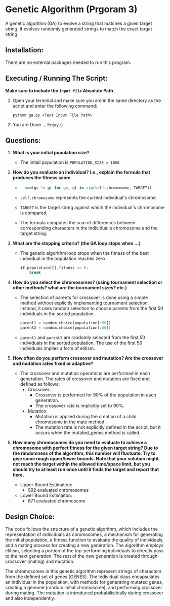 # Genetic Algorithm (Prgoram 3)
A genetic algorithm (GA) to evolve a string that matches a given target string. It evolves randomly generated strings to match the exact target string.

## Installation:
There are no external packages needed to run this program.

## Executing / Running The Script:

**Make sure to include the ```input file``` Absolute Path**

1. Open your terminal and make sure you are in the same directory as the script and enter the following command:
    ```
    python ga.py <Text Input File Path>
    ```
2. You are Done ... Enjoy :)

## Questions:
1. **What is your initial population size?**
    - The initail population is ``POPULATION_SIZE = 1050``
2. **How do you evaluate an individual? I.e., explain the formula that produces the fitness score**
    - ```python
        sum(gs != gt for gs, gt in zip(self.chromosome, TARGET))
        ```
    - ``self.chromosome`` represents the current individual's chromosome.
    - ``TARGET`` is the target string against which the individual's chromosome is compared.
    
    - The formula computes the sum of differences between corresponding characters in the individual's chromosome and the target string.

3. **What are the stopping criteria? (the GA loop stops when ...)**

    - The genetic algorithm loop stops when the fitness of the best individual in the population reaches zero
        ```python
        if population[0].fitness <= 0:
            break
        ```

4. **How do you select the chromosomes? (using tournament selection or other methods? what are the tournament sizes? etc.)**

    - The selection of parents for crossover is done using a simple method without explicitly implementing tournament selection. Instead, it uses random selection to choose parents from the first 50 individuals in the sorted population.
        ```python
        parent1 = random.choice(population[:50])
        parent2 = random.choice(population[:50])
        ```
    - ``parent1`` and ``parent2`` are randomly selected from the first 50 individuals in the sorted population. The use of the first 50 individuals implies a form of elitism.
5. **How often do you perform crossover and mutation? Are the crossover and mutation rates fixed or adaptive?**

    -  The crossover and mutation operations are performed in each generation. The rates of crossover and mutation are fixed and defined as follows:
        - Crossover:
            - Crossover is performed for 90% of the population in each generation.
            - The crossover rate is implicitly set to 90%.
        - Mutation:
            - Mutation is applied during the creation of a child chromosome in the mate method.
            - The mutation rate is not explicitly defined in the script, but it occurs when the mutated_genes method is called.

6. **How many chromosomes do you need to evaluate to achieve a chromosome with perfect fitness for the given target string? Due to the randomness of the algorithm, this number will fluctuate. Try to give some rough upper/lower bounds.  Note that your solution might not reach the target within the allowed time/space limit, but you should try to at least run once until it finds the target and report that here.**

    - Upper Bound Estimation:
        - 992 evaluated chromosomes
    - Lower Bound Estimaiton:
        - 871 evaluated chromosome

## Design Choice:

The code follows the structure of a genetic algorithm, which includes the representation of individuals as chromosomes, a mechanism for generating the initial population, a fitness function to evaluate the quality of individuals, and a mating process for creating a new generation. The algorithm employs elitism, selecting a portion of the top-performing individuals to directly pass to the next generation. The rest of the new generation is created through crossover (mating) and mutation.

The chromosomes in this genetic algorithm represent strings of characters from the defined set of genes (GENES). The Individual class encapsulates an individual in the population, with methods for generating mutated genes, creating a genome (random initial chromosome), and performing crossover during mating. The mutation is introduced probabilistically during crossover and also independently.
